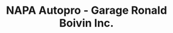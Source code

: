 ---
title: "NAPA Autopro - Garage Ronald Boivin Inc."
url: /mont-tremblant/napa-autopro-garage-ronald-boivin-inc-rue-de-saint-jovite/
shop: car repair
---